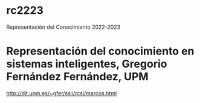 # rc2223
Representación del Conocimiento 2022-2023

# Representación del conocimiento en sistemas inteligentes, Gregorio Fernández Fernández, UPM
http://dit.upm.es/~gfer/ssii/rcsi/marcos.html
